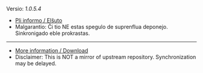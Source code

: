 [//]: # (do not edit me; start)

Versio: _1.0.5.4_

[//]: # (do not edit me; end)


- [Pli informo / Elŝuto](../../../subfiles/about.bcma.md)
- Malgarantio: Ĉi tio NE estas spegulo de suprenflua deponejo. Sinkronigado eble prokrastas.

-----

- [More information / Download](../../../subfiles/about.bcma.md)
- Disclaimer: This is NOT a mirror of upstream repository. Synchronization may be delayed.

